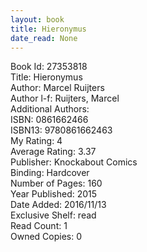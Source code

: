 ```yaml
---
layout: book
title: Hieronymus
date_read: None
---
```


Book Id: 27353818<br />
Title: Hieronymus<br />
Author: Marcel Ruijters<br />
Author l-f: Ruijters, Marcel<br />
Additional Authors: <br />
ISBN: 0861662466<br />
ISBN13: 9780861662463<br />
My Rating: 4<br />
Average Rating: 3.37<br />
Publisher: Knockabout Comics<br />
Binding: Hardcover<br />
Number of Pages: 160<br />
Year Published: 2015<br />
Date Added: 2016/11/13<br />
Exclusive Shelf: read<br />
Read Count: 1<br />
Owned Copies: 0<br />

